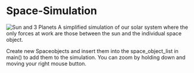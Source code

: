 # Space-Simulation

![Sun and 3 Planets](https://media.giphy.com/media/dvO2E2L7Rsp3tqLGAd/giphy.gif)
A simplified simulation of our solar system where the only forces at work are those between the sun and the individual space object.


Create new Spaceobjects and insert them into the space_object_list in main() to add them to the simulation.
You can zoom by holding down and moving your right mouse button. 

